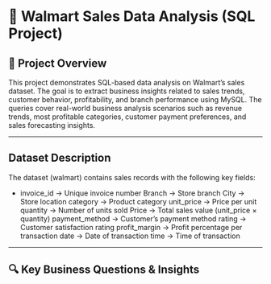 # 🛒 Walmart Sales Data Analysis (SQL Project)

## 🎯 Project Overview
This project demonstrates SQL-based data analysis on Walmart’s sales dataset. The goal is to extract business insights related to sales trends, customer behavior, profitability, and branch performance using MySQL. 
The queries cover real-world business analysis scenarios such as revenue trends, most profitable categories, customer payment preferences, and sales forecasting insights.

---

## Dataset Description
The dataset (walmart) contains sales records with the following key fields:
- invoice_id → Unique invoice number
Branch → Store branch
City → Store location
category → Product category
unit_price → Price per unit
quantity → Number of units sold
Price → Total sales value (unit_price × quantity)
payment_method → Customer’s payment method
rating → Customer satisfaction rating
profit_margin → Profit percentage per transaction
date → Date of transaction
time → Time of transaction

---

## 🔍 Key Business Questions & Insights










